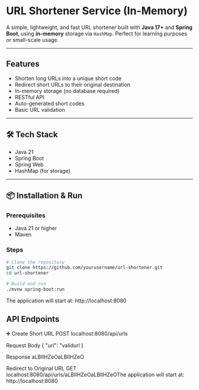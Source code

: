 # URL Shortener Service (In-Memory)

A simple, lightweight, and fast URL shortener built with **Java 17+** and **Spring Boot**, using **in-memory** storage via `HashMap`. Perfect for learning purposes or small-scale usage.

---

##  Features

- Shorten long URLs into a unique short code
- Redirect short URLs to their original destination
- In-memory storage (no database required)
- RESTful API
- Auto-generated short codes
- Basic URL validation

---

## 🛠️ Tech Stack

- Java 21
- Spring Boot
- Spring Web
- HashMap (for storage)

---

## 📦 Installation & Run

### Prerequisites
- Java 21 or higher
- Maven

### Steps

```bash
# Clone the repository
git clone https://github.com/yourusername/url-shortener.git
cd url-shortener

# Build and run
./mvnw spring-boot:run
```
The application will start at: http://localhost:8080

## API Endpoints
➕ Create Short URL
POST localhost:8080/api/urls

Request Body
{
  "url": "validurl
}

Response
 aLBIIHZeOaLBIIHZeO

Redirect to Original URL
GET localhost:8080/api/urls/aLBIIHZeOaLBIIHZeOThe application will start at: http://localhost:8080

